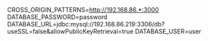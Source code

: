  CROSS_ORIGIN_PATTERNS=http://192.168.86.*:3000
 DATABASE_PASSWORD=password
 DATABASE_URL=jdbc:mysql://192.168.86.219:3306/db?useSSL\=false&allowPublicKeyRetrieval\=true
 DATABASE_USER=user